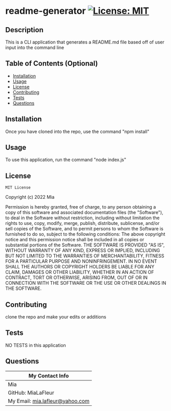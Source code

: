  # readme-generator  [![License: MIT](https://img.shields.io/badge/License-MIT-yellow.svg)](https://opensource.org/licenses/MIT)

  ## Description

  This is a CLI application that generates a README.md file based off of user input into the command line

  ## Table of Contents (Optional)

  - [Installation](#installation)
  - [Usage](#usage)
  - [License](#license)
  - [Contributing](#contributing)
  - [Tests](#tests)
  - [Questions](#questions)

  ## Installation

  Once you have cloned into the repo, use the command "npm install" 

  ## Usage

  To use this application, run the command "node index.js"

  ## License

  
    MIT License

Copyright (c) 2022 Mia

Permission is hereby granted, free of charge, to any person obtaining a copy
of this software and associated documentation files (the "Software"), to deal
in the Software without restriction, including without limitation the rights
to use, copy, modify, merge, publish, distribute, sublicense, and/or sell
copies of the Software, and to permit persons to whom the Software is
furnished to do so, subject to the following conditions:
The above copyright notice and this permission notice shall be included in all
copies or substantial portions of the Software.
THE SOFTWARE IS PROVIDED "AS IS", WITHOUT WARRANTY OF ANY KIND, EXPRESS OR
IMPLIED, INCLUDING BUT NOT LIMITED TO THE WARRANTIES OF MERCHANTABILITY,
FITNESS FOR A PARTICULAR PURPOSE AND NONINFRINGEMENT. IN NO EVENT SHALL THE
AUTHORS OR COPYRIGHT HOLDERS BE LIABLE FOR ANY CLAIM, DAMAGES OR OTHER
LIABILITY, WHETHER IN AN ACTION OF CONTRACT, TORT OR OTHERWISE, ARISING FROM,
OUT OF OR IN CONNECTION WITH THE SOFTWARE OR THE USE OR OTHER DEALINGS IN THE
SOFTWARE.


  ## Contributing

  clone the repo and make your edits or additions

  ## Tests

  NO TESTS in this application

  ## Questions

  | My Contact Info|
  |----------|
  |Mia|
  |GitHub: MiaLaFleur|
  |My Email: mia.lafleur@yahoo.com|


